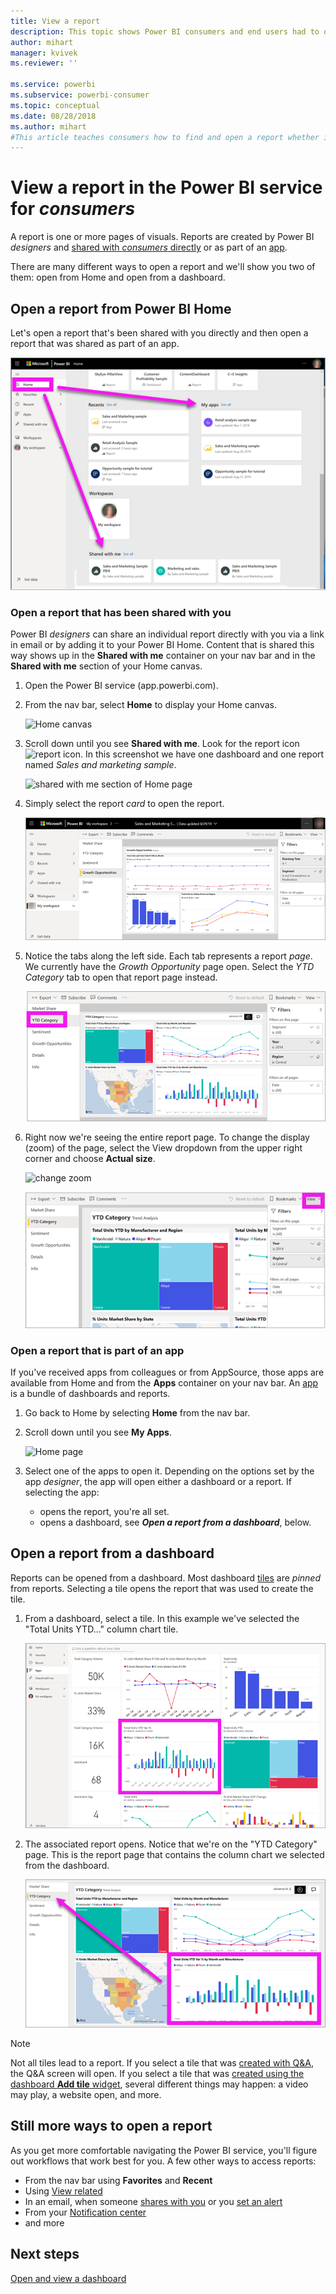 ```yaml
---
title: View a report
description: This topic shows Power BI consumers and end users had to open and view a Power BI report.
author: mihart
manager: kvivek
ms.reviewer: ''

ms.service: powerbi
ms.subservice: powerbi-consumer
ms.topic: conceptual
ms.date: 08/28/2018
ms.author: mihart
#This article teaches consumers how to find and open a report whether it has been shared directly or shared via an app, so that the consumer can view and interact with the report to make business decisions.
---
```

# View a report in the Power BI service for *consumers*
A report is one or more pages of visuals. Reports are created by Power BI *designers* and [shared with *consumers* directly](end-user-shared-with-me.md) or as part of an [app](end-user-apps.md). 

There are many different ways to open a report and we'll show you two of them: open from Home and open from a dashboard. 

<!-- add art-->


## Open a report from Power BI Home
Let's open a report that's been shared with you directly and then open a report that was shared as part of an app.

   ![Home page](./media/end-user-report-open/power-bi-home-canvas.png)

### Open a report that has been shared with you
Power BI *designers* can share an individual report directly with you via a link in email or by adding it to your Power BI Home. Content that is shared this way shows up in the **Shared with me** container on your nav bar and in the **Shared with me** section of your Home canvas.

1. Open the Power BI service (app.powerbi.com).

2. From the nav bar, select **Home** to display your Home canvas.  

   ![Home canvas](./media/end-user-report-open/power-bi-select-home-new.png)
   
3. Scroll down until you see **Shared with me**. Look for the report icon ![report icon](./media/end-user-report-open/power-bi-report-icon.png). In this screenshot we have one dashboard and one report named *Sales and marketing sample*. 
   
   ![shared with me section of Home page](./media/end-user-report-open/power-bi-shared-new.png)

4. Simply select the report *card* to open the report.

   ![report page](./media/end-user-report-open/power-bi-open.png)

5. Notice the tabs along the left side.  Each tab represents a report *page*. We currently have the *Growth Opportunity* page open. Select the *YTD Category* tab to open that report page instead. 

   ![report page tabs](./media/end-user-report-open/power-bi-ytd.png)

6. Right now we're seeing the entire report page. To change the display (zoom) of the page, select the View dropdown from the upper right corner and choose **Actual size**.

   ![change zoom](./media/end-user-report-open/power-bi-fit-new.png)

   ![fit to page](./media/end-user-report-open/power-bi-actual.png)

### Open a report that is part of an app
If you've received apps from colleagues or from AppSource, those apps are available from Home and from the **Apps** container on your nav bar. An [app](end-user-apps.md) is a bundle of dashboards and reports.

1. Go back to Home by selecting **Home** from the nav bar.

7. Scroll down until you see **My Apps**.

   ![Home page](./media/end-user-report-open/power-bi-my-apps.png)

8. Select one of the apps to open it. Depending on the options set by the app *designer*, the app will open either a dashboard or a report. If selecting the app:
    - opens the report, you're all set.
    - opens a dashboard, see ***Open a report from a dashboard***, below.


## Open a report from a dashboard
Reports can be opened from a dashboard. Most dashboard [tiles](end-user-tiles.md) are *pinned* from reports. Selecting a tile opens the report that was used to create the tile. 

1. From a dashboard, select a tile. In this example we've selected the "Total Units YTD..." column chart tile.

    ![dashboard with tile selected](./media/end-user-report-open/power-bi-dashboard.png)

2.  The associated report opens. Notice that we're on the "YTD Category" page. This is the report page that contains the column chart we selected from the dashboard.

    ![report open in Reading view](./media/end-user-report-open/power-bi-report-tabs.png)

> [!NOTE]
> Not all tiles lead to a report. 
>If you select a tile that was [created with Q&A](end-user-q-and-a.md), the Q&A screen will open. 
>If you select a tile that was [created using the dashboard **Add tile** widget](../service-dashboard-add-widget.md), several different things may happen: a video may play, a website open, and more.  


##  Still more ways to open a report
As you get more comfortable navigating the Power BI service, you'll figure out workflows that work best for you. A few other ways to access reports:
- From the nav bar using **Favorites** and **Recent**    
- Using [View related](end-user-related.md)    
- In an email, when someone [shares with you](../service-share-reports.md) or you [set an alert](end-user-alerts.md)    
- From your [Notification center](end-user-notification-center.md)    
- and more

## Next steps
[Open and view a dashboard](end-user-dashboard-open.md)

